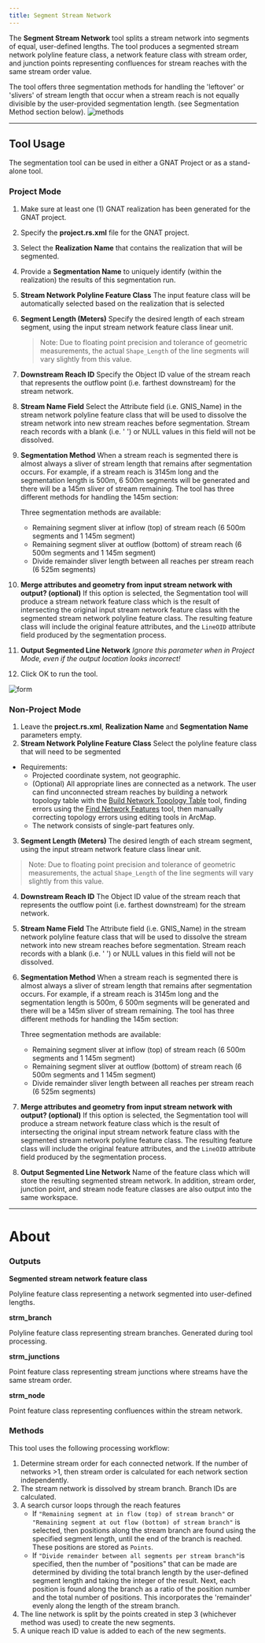 ```yaml
---
title: Segment Stream Network
---
```



The **Segment Stream Network** tool splits a stream network into 
segments of equal, user-defined lengths. The tool produces a segmented stream 
network polyline feature class, a network feature class with stream order, 
and junction points representing confluences for stream reaches with the same 
stream order value. 

The tool offers three segmentation methods for handling the 'leftover' or 'slivers' of stream length that occur when a stream reach is not equally divisible by the user-provided segmentation length.  (see Segmentation Method section below).
![methods]({{site.baseurl}}/images/seg_methods.png)

_______________________________________________________________
## Tool Usage

The segmentation tool can be used in either a GNAT Project or as a stand-alone tool.

### Project Mode

1.  Make sure at least one (1) GNAT realization has been generated for the GNAT project.
2. Specify the  **project.rs.xml** file for the GNAT project.
3. Select the **Realization Name** that contains the realization that will be segmented.
4. Provide a **Segmentation Name** to uniquely identify (within the realization) the results of this segmentation run.
5. **Stream Network Polyline Feature Class**  The input feature class will be automatically selected based on the realization that is selected


3. **Segment Length (Meters)** Specify the desired length of each stream segment, using the input stream network feature class linear unit. 

   > Note: Due to floating point precision and tolerance of geometric measurements, the actual `Shape_Length` of the line segments will vary slightly from this value. 


4. **Downstream Reach ID** Specify the Object ID value of the stream reach that represents the outflow point (i.e. farthest downstream) for the stream network.

5. **Stream Name Field** Select the Attribute field (i.e. GNIS_Name) in the stream network polyline feature class that will be used to dissolve the stream network into new stream reaches before segmentation. Stream reach records with a blank (i.e. ' ') or NULL values in this field will not be dissolved.

6. **Segmentation Method** When a stream reach is segmented there is almost always a sliver of stream length that remains after segmentation occurs.  For example, if a stream reach is 3145m long and the segmentation length is 500m, 6 500m segments will be generated and there will be a 145m sliver of stream remaining.  The tool has three different methods for handling the 145m section: 

   Three segmentation methods are available:

   - Remaining segment sliver at inflow (top) of stream reach (6 500m segments and 1 145m segment)
   - Remaining segment sliver at outflow (bottom) of stream reach (6 500m segments and 1 145m segment)
   - Divide remainder sliver length between all reaches per stream reach (6 525m segments)

7. **Merge attributes and geometry from input stream network with output? (optional)** If this option is selected, the Segmentation tool will produce a stream network feature class which is the result of intersecting the original input stream network feature class with the segmented stream network polyline feature class. The resulting feature class will include the original feature attributes, and the `LineOID` attribute field produced by the segmentation process.

8. **Output Segmented Line Network** *Ignore this parameter when in Project Mode, even if the output location looks incorrect!*

9. Click OK to run the tool.

![form]({{site.baseurl}}/images/seg_form.PNG)

### Non-Project Mode

1. Leave the  **project.rs.xml**, **Realization Name** and **Segmentation Name** parameters empty.
2. **Stream Network Polyline Feature Class**  Select the polyline feature class that will need to be segmented

- Requirements: 
  - Projected coordinate system, not geographic.
  - (Optional) All appropriate lines are connected as a network. The user can find unconnected stream reaches by building a network topology table with the [Build Network Topology Table](http://gnat.riverscapes.xyz/Build-Network-Topology-Table) tool, finding errors using the [Find Network Features](http://gnat.riverscapes.xyz/Find-Network-Features) tool, then manually correcting topology errors using editing tools in ArcMap.
  - The network consists of single-part features only.

3. **Segment Length (Meters)** The desired length of each stream segment, using the input stream network feature class linear unit. 

> Note: Due to floating point precision and tolerance of geometric measurements, the actual `Shape_Length` of the line segments will vary slightly from this value. 

4. **Downstream Reach ID** The Object ID value of the stream reach that represents the outflow point (i.e. farthest downstream) for the stream network.

5. **Stream Name Field** The Attribute field (i.e. GNIS_Name) in the stream network polyline feature class that will be used to dissolve the stream network into new stream reaches before segmentation. Stream reach records with a blank (i.e. ' ') or NULL values in this field will not be dissolved.

6. **Segmentation Method** When a stream reach is segmented there is almost always a sliver of stream length that remains after segmentation occurs.  For example, if a stream reach is 3145m long and the segmentation length is 500m, 6 500m segments will be generated and there will be a 145m sliver of stream remaining.  The tool has three different methods for handling the 145m section: 

   Three segmentation methods are available:

   - Remaining segment sliver at inflow (top) of stream reach (6 500m segments and 1 145m segment)
   - Remaining segment sliver at outflow (bottom) of stream reach (6 500m segments and 1 145m segment)
   - Divide remainder sliver length between all reaches per stream reach (6 525m segments)

7. **Merge attributes and geometry from input stream network with output? (optional)** If this option is selected, the Segmentation tool will produce a stream network feature class which is the result of intersecting the original input stream network feature class with the segmented stream network polyline feature class. The resulting feature class will include the original feature attributes, and the `LineOID` attribute field produced by the segmentation process.

8. **Output Segmented Line Network** Name of the feature class which will store the resulting segmented stream network. In addition, stream order, junction point, and stream node feature classes are also output into the same workspace.


------

# About

### Outputs

**Segmented stream network feature class**

Polyline feature class representing a network segmented into user-defined lengths.

**strm_branch**

Polyline feature class representing stream branches. Generated during tool processing.

**strm_junctions**

Point feature class representing stream junctions where streams have the same stream order. 

**strm_node**

Point feature class representing confluences within the stream network.

### Methods

This tool uses the following processing workflow:

1. Determine stream order for each connected network.  If the number of networks >1, then stream order is calculated for each network section independently. 
2. The stream network is dissolved by stream branch. Branch IDs are calculated.
3. A search cursor loops through the reach features
   - If `"Remaining segment at in flow (top) of stream branch"` or `"Remaining segment at out flow (bottom) of stream branch"` is selected, then positions along the stream branch are found using the specified segment length, until the end of the branch is reached. These positions are stored as `Points`.
   - If `"Divide remainder between all segments per stream branch"`is specified, then the number of "positions" that can be made are determined by dividing the total branch length by the user-defined segment length and taking the integer of the result. Next, each position is found along the branch as a ratio of the position number and the total number of positions. This incorporates the 'remainder' evenly along the length of the stream branch.
4. The line network is split by the points created in step 3 (whichever method was used) to create the new segments.
5. A unique reach ID value is added to each of the new segments.

